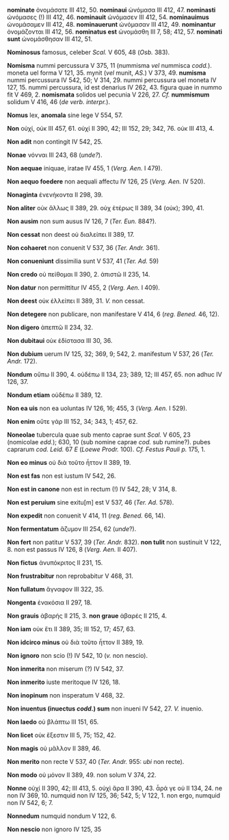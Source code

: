 **nominate** ὀνομάσατε III 412, 50. **nominaui** ὠνόμασα III 412, 47.
**nominasti** ὠνόμασες (!) III 412, 46. **nominauit** ὠνόμασεν III 412,
54. **nominauimus** ὠνομάσαμεν III 412, 48. **nominauerunt** ὠνόμασαν
III 412, 49. **nominantur** ὀνομάζονται III 412, 56. **nominatus est**
ὠνομάσθη III 7, 58; 412, 57. **nomi­nati sunt** ὠνομάσθησαν III 412, 51.

**Nominosus** famosus, celeber *Scal.* V 605, 48 (*Osb.* 383).

**Nomisma** nummi percussura V 375, 11 (nummisma *vel* nummisca
*codd.*). moneta uel forma V 121, 35. mynit (*vel* munit, *AS.*) V 373,
49. **numisma** nummi percussura IV 542, 50; V 314, 29. nummi percussura
uel moneta IV 127, 15. nummi percussura, id est denarius IV 262, 43.
figura quae in nummo fit V 469, 2. **nomismata** solidos uel pecunia V
226, 27. *Cf.* **nummismum** solidum V 416, 46 (*de verb. interpr.*).

**Nomus** lex, **anomala** sine lege V 554, 57.

**Non** οὐχί, οὐκ III 457, 61. οὐχί II 390, 42; III 152, 29; 342, 76.
οὐκ III 413, 4.

**Non adit** non contingit IV 542, 25.

**Nonae** νόνναι III 243, 68 (*unde?*).

**Non aequae** iniquae, iratae IV 455, 1 (*Verg. Aen.* I 479).

**Non aequo foedere** non aequali affectu IV 126, 25 (*Verg. Aen.* IV
520).

**Nonaginta** ἐνενήκοντα II 298, 39.

**Non aliter** οὐκ ἄλλως II 389, 29. οὐχ ἑτέρως II 389, 34 (οὐκ); 390,
41.

**Non ausim** non sum ausus IV 126, 7 (*Ter. Eun.* 884?).

**Non cessat** non deest οὐ διαλείπει II 389, 17.

**Non cohaeret** non conuenit V 537, 36 (*Ter. Andr.* 361).

**Non conueniunt** dissimilia sunt V 537, 41 (*Ter. Ad.* 59)

**Non credo** οὐ πείθομαι II 390, 2. ἀπιστῶ II 235, 14.

**Non datur** non permittitur IV 455, 2 (*Verg. Aen.* I 409).

**Non deest** οὐκ ἐλλείπει II 389, 31. *V.* non cessat.

**Non detegere** non publicare, non manifestare V 414, 6 (*reg.*
*Bened.* 46, 12).

**Non digero** ἀπεπτῶ II 234, 32.

**Non dubitaui** οὐκ ἐδίστασα III 30, 36.

**Non dubium** uerum IV 125, 32; 369, 9; 542, 2. manifestum V 537, 26
(*Ter. Andr.* 172).

**Nondum** οὔπω II 390, 4. οὐδέπω II 134, 23; 389, 12; III 457, 65. non
adhuc IV 126, 37.

**Nondum etiam** οὐδέπω II 389, 12.

**Non ea uis** non ea uoluntas IV 126, 16; 455, 3 (*Verg. Aen.* I
529).

**Non enim** οὔτε γάρ III 152, 34; 343, 1; 457, 62.

**Noneolae** tubercula quae sub mento caprae sunt *Scal.* V 605, 23
(nomicolae *edd.*); 630, 10 (sub nomine caprae *cod.* sub rumine?).
pubes caprarum *cod. Leid.* 67 *E* (*Loewe Prodr.* 100). *Cf. Festus
Pauli p.* 175, 1.

**Non eo minus** οὐ διὰ τοῦτο ἧττον II 389, 19.

**Non est fas** non est iustum IV 542, 26.

**Non est in canone** non est in rectum (!) IV 542, 28; V 314, 8.

**Non est peruium** sine exitu[m] est V 537, 46 (*Ter. Ad.* 578).

**Non expedit** non conuenit V 414, 11 (*reg. Bened.* 66, 14).

**Non fermentatum** ἄζυμον III 254, 62 (*unde*?).

**Non fert** non patitur V 537, 39 (*Ter. Andr.* 832). **non tulit**
non sustinuit V 122, 8. non est passus IV 126, 8 (*Verg. Aen.* II
407).

**Non fictus** ἀνυπόκριτος II 231, 15.

**Non frustrabitur** non reprobabitur V 468, 31.

**Non fullatum** ἄγναφον III 322, 35.

**Nongenta** ἐνακόσια II 297, 18.

**Non grauis** ἀβαρής II 215, 3. **non graue** ἀβαρές II 215, 4.

**Non iam** οὐκ ἔτι II 389, 35; III 152, 17; 457, 63.

**Non idcirco minus** οὐ διὰ τοῦτο ἧττον II 389, 19.

**Non ignoro** non scio (!) IV 542, 10 (*v.* non nescio).

**Non inmerita** non miserum (?) IV 542, 37.

**Non inmerito** iuste meritoque IV 126, 18.

**Non inopinum** non insperatum V 468, 32.

**Non inuentus (inuectus *codd.*) sum** non inueni IV 542, 27. *V.*
inuenio.

**Non laedo** οὐ βλάπτω III 151, 65.

**Non licet** οὐκ ἔξεστιν III 5, 75; 152, 42.

**Non magis** οὐ μᾶλλον II 389, 46.

**Non merito** non recte V 537, 40 (*Ter. Andr.* 955: *ubi* non recte).

**Non modo** οὐ μόνον II 389, 49. non solum V 374, 22.

**Nonne** οὐχί II 390, 42; III 413, 5. οὐχὶ ἄρα II 390, 43. ἆρά γε οὐ II
134, 24. ne non IV 369, 10. numquid non IV 125, 36; 542, 5; V 122, 1.
non ergo, numquid non IV 542, 6; 7.

**Nonnedum** numquid nondum V 122, 6.

**Non nescio** non ignoro IV 125, 35
